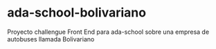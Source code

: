 # ada-school-bolivariano
Proyecto challengue Front End para ada-school sobre una empresa de autobuses llamada Bolivariano

